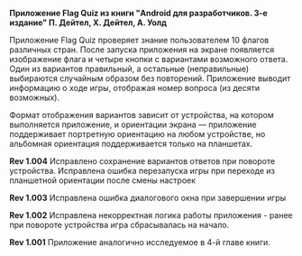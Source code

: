 <b>Приложение Flag Quiz из книги "Android для разработчиков. 3-е издание" П. Дейтел, Х. Дейтел, А. Уолд</b>

Приложение Flag Quiz проверяет знание пользователем 10 флагов различных стран. 
После запуска приложения на экране появляется изображение флага и четыре кнопки с вариантами возможного ответа. 
Один из вариантов правильный, а остальные (неправильные) выбираются случайным образом без повторений. 
Приложение выводит информацию о ходе игры, отображая номер вопроса (из десяти возможных).

Формат отображения вариантов зависит от устройства, на котором выполняется приложение, и ориентации экрана — 
приложение поддерживает портретную ориентацию на любом устройстве, но альбомная ориентация поддерживается только на планшетах.




<b>Rev 1.004</b> 
Исправлено сохранение вариантов ответов при повороте устройства. 
Исправлена ошибка перезапуска игры при переходе из планшетной ориентации после смены настроек

<b>Rev 1.003</b> 
Исправлена ошибка диалогового окна при завершении игры

<b>Rev 1.002</b>
Исправлена некорректная логика работы приложения - ранее при повороте устройства игра сбрасывалась на начало.

<b>Rev 1.001</b>
Приложение аналогично исследуемое в 4-й главе книги.


